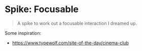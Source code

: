 # Spike: Focusable
> A spike to work out a focusable interaction I dreamed up.

Some inspiration:
* https://www.typewolf.com/site-of-the-day/cinema-club
